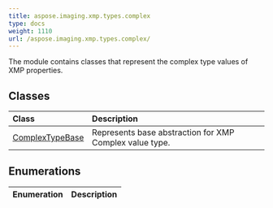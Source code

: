 ```yaml
---
title: aspose.imaging.xmp.types.complex
type: docs
weight: 1110
url: /aspose.imaging.xmp.types.complex/
---
```



The module contains classes that represent the complex type values of XMP properties.

## **Classes**
| **Class** | **Description** |
| :- | :- |
| [ComplexTypeBase](/imaging/python-net/aspose.imaging.xmp.types.complex/complextypebase/) | Represents base abstraction for XMP Complex value type. |
## **Enumerations**
| **Enumeration** | **Description** |
| :- | :- |

